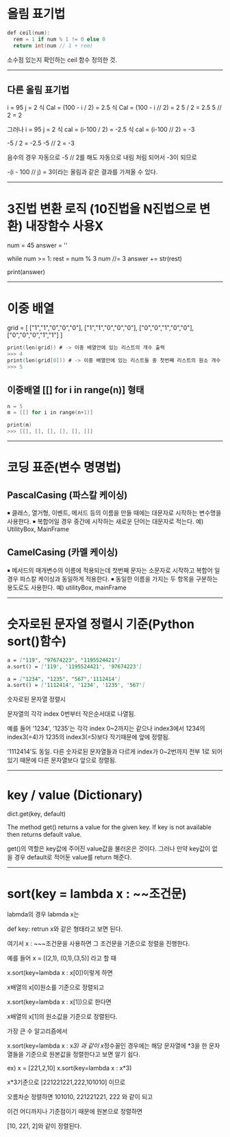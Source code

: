 # 올림 표기법

```mm
def ceil(num):
  rem = 1 if num % 1 != 0 else 0
  return int(num // 1 + rem)
```

소수점 있는지 확인하는 ceil 함수 정의한 것.

---

## 다른 올림 표기법

i = 95
j = 2
식 Cal = (100 - i / 2) = 2.5
식 Cal = (100 - i // 2) = 2
5 / 2 = 2.5
5 // 2 = 2

그러나
i = 95
j = 2
식 cal = (i-100 / 2) = -2.5
식 cal = (i-100 // 2) = -3

-5 / 2 = -2.5
-5 // 2 = -3

음수의 경우 자동으로 -5 // 2를 해도 자동으로 내림 처림 되어서 -3이 되므로

-(i - 100 // j) = 3이라는 올림과 같은 결과를 가져올 수 있다.

---

# 3진법 변환 로직 (10진법을 N진법으로 변환) 내장함수 사용X

num = 45
answer = ''

while num >= 1:
rest = num % 3
num //= 3
answer += str(rest)

print(answer)

---

# 이중 배열

grid = [
["1","1","0","0","0"],
["1","1","0","0","0"],
["0","0","1","0","0"],
["0","0","0","1","1"]
]

```mm
print(len(grid)) # -> 이중 배열안에 있는 리스트의 개수 출력
>>> 4
print(len(grid[0])) # -> 이중 배열안에 있는 리스트들 중 첫번째 리스트의 원소 개수 출력
>>> 5
```

## 이중배열 [[] for i in range(n)] 형태

```mm
n = 5
m = [[] for i in range(n+1)]

print(m)
>>> [[], [], [], [], [], []]
```

---

# 코딩 표준(변수 명명법)

## PascalCasing (파스칼 케이싱)

￭ 클래스, 열거형, 이벤트, 메서드 등의 이름을 만들 때에는 대문자로 시작하는 변수명을 사용한다.
￭ 복합어일 경우 중간에 시작하는 새로운 단어는 대문자로 적는다.
예) UtilityBox, MainFrame

## CamelCasing (카멜 케이싱)

￭ 메서드의 매개변수의 이름에 적용되는데 첫번째 문자는 소문자로 시작하고 복합어 일 경우 파스칼 케이싱과 동일하게 적용한다.
￭ 동일한 이름을 가지는 두 항목을 구분하는 용도로도 사용한다.
예) utilityBox, mainFrame

---

# 숫자로된 문자열 정렬시 기준(Python sort()함수)

```md
a = ["119", "97674223", "1195524421"]
a.sort() = ['119', '1195524421', '97674223']

a = ["1234", "1235", "567",'1112414']
a.sort() = ['1112414', '1234', '1235', '567']
```

숫자로된 문자열 정렬시

문자열의 각각 index 0번부터 작은순서대로 나열됨.

예를 들어 '1234', '1235'는 각각 index 0~2까지는 같으나 index3에서 1234의 index3(=4)가 1235의 index3(=5)보다 작기때문에 앞에 정렬됨.

'1112414'도 동일. 다른 숫자로된 문자열들과 다르게 index가 0~2번까지 전부 1로 되어있기 때문에 다른 문자열보다 앞으로 정렬됨.

---

# key / value (Dictionary)

dict.get(key, default)

The method get() returns a value for the given key. If key is not available then returns default value.

get()의 역할은 key값에 주어진 value값을 불러온은 것이다. 그러나 만약 key값이 없을 경우 default로 적어둔 value를 return 해준다.

---

# sort(key = lambda x : ~~조건문)

labmda의 경우 labmda x는

def key:
retrun x와 같은 형태라고 보면 된다.

여기서 x : ~~~조건문을 사용하면 그 조건문을 기준으로 정렬을 진행한다.

예를 들어 x = [(2,1), (0,1),(3,5)] 라고 할 때

x.sort(key=lambda x : x[0])이렇게 하면

x배열의 x[0]원소를 기준으로 정렬되고

x.sort(key=lambda x : x[1])으로 한다면

x배열의 x[1]의 원소값을 기준으로 정렬된다.

가장 큰 수 알고리즘에서

x.sort(key=lambda x : x*3) 과 같이 x*정수꼴인 경우에는 해당 문자열에 \*3을 한 문자열들을 기준으로 원본값을 정렬한다고 보면 알기 쉽다.

ex) x = [221,2,10]
x.sort(key=lambda x : x\*3)

x\*3기준으로 [221221221,222,101010] 이므로

오름차순 정렬하면 101010, 221221221, 222 와 같이 되고

이건 어디까지나 기준점이기 때문에 원본으로 정렬하면

[10, 221, 2]와 같이 정렬된다.
